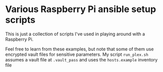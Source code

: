 # Various Raspberry Pi ansible setup scripts

This is just a collection of scripts I've used in playing around with a
Raspberry Pi.

Feel free to learn from these examples, but note that some of them use encrypted
vault files for sensitive parameters.  My script `run_plex.sh` assumes a
vault file at `.vault_pass` and uses the `hosts.example` inventory file
